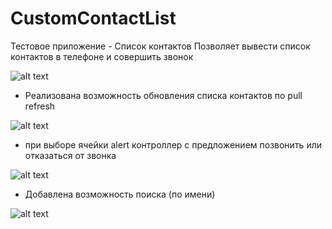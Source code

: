 # CustomContactList

Тестовое приложение - Список контактов
Позволяет вывести список контактов в телефоне и совершить звонок

![alt text](https://github.com/byLLIPyT/CustomContactList/blob/07052546a570583546a98f5b4c40d57ee6cb6d6f/01.png)

- Реализована возможность обновления списка контактов по pull refresh

![alt text](https://github.com/byLLIPyT/CustomContactList/blob/a4e09d5c252cc10a8d754ac43fe121bab2fa4ac3/2.png)

- при выборе ячейки alert контроллер с предложением позвонить или отказаться от звонка

![alt text](https://github.com/byLLIPyT/CustomContactList/blob/07052546a570583546a98f5b4c40d57ee6cb6d6f/03.png)

- Добавлена возможность поиска (по имени)

![alt text](https://github.com/byLLIPyT/CustomContactList/blob/07052546a570583546a98f5b4c40d57ee6cb6d6f/02.png)
